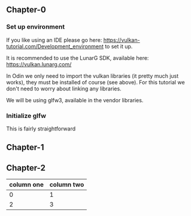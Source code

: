 ## Chapter-0

### Set up environment

If you like using an IDE please go here: https://vulkan-tutorial.com/Development_environment to set it up.

It is recommended to use the LunarG SDK, available here: https://vulkan.lunarg.com/

In Odin we only need to import the vulkan libraries (it pretty much just works), they must be installed of course (see above). For this tutorial we don't need to worry about linking any libraries.

We will be using glfw3, available in the vendor libraries.

### Initialize glfw

This is fairly straightforward


## Chapter-1
## Chapter-2

| column one | column two |
| ---------- | ---------- |
| 0 | 1 |
| 2 | 3 |
